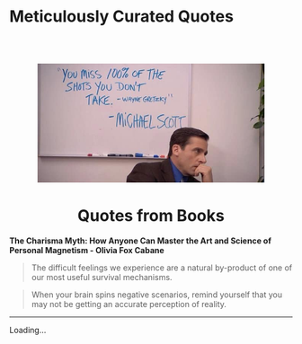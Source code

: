 # Meticulously Curated Quotes

<br/><br/>

<center><img src="/resources/mscott_quote.jpg" width="80%" and height="80%"></center>

<h1 align="center">Quotes from Books</h1>

**The Charisma Myth: How Anyone Can Master the Art and Science of Personal Magnetism - Olivia Fox Cabane**

> The difficult feelings we experience are a natural by-product of one of our most useful survival mechanisms.

> When your brain spins negative scenarios, remind yourself that you may not be getting an accurate perception of reality.

---

Loading...
